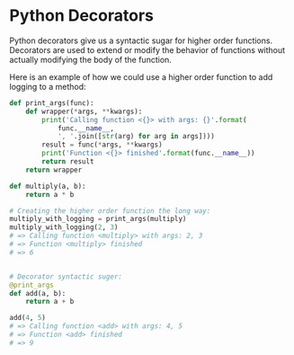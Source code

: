 # Python Decorators

Python decorators give us a syntactic sugar for higher order functions. Decorators are used to extend or modify the behavior of functions without actually modifying the body of the function.

Here is an example of how we could use a higher order function to add logging to a method:

```python
def print_args(func):
    def wrapper(*args, **kwargs):
        print('Calling function <{}> with args: {}'.format(
            func.__name__,
            ', '.join([str(arg) for arg in args])))
        result = func(*args, **kwargs)
        print('Function <{}> finished'.format(func.__name__))
        return result
    return wrapper

def multiply(a, b):
    return a * b

# Creating the higher order function the long way:
multiply_with_logging = print_args(multiply)
multiply_with_logging(2, 3)
# => Calling function <multiply> with args: 2, 3
# => Function <multiply> finished
# => 6


# Decorator syntactic suger:
@print_args
def add(a, b):
    return a + b

add(4, 5)
# => Calling function <add> with args: 4, 5
# => Function <add> finished
# => 9
```

